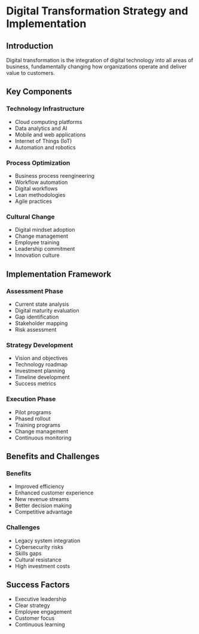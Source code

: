 # Digital Transformation Strategy and Implementation

## Introduction
Digital transformation is the integration of digital technology into all areas of business, fundamentally changing how organizations operate and deliver value to customers.

## Key Components

### Technology Infrastructure
- Cloud computing platforms
- Data analytics and AI
- Mobile and web applications
- Internet of Things (IoT)
- Automation and robotics

### Process Optimization
- Business process reengineering
- Workflow automation
- Digital workflows
- Lean methodologies
- Agile practices

### Cultural Change
- Digital mindset adoption
- Change management
- Employee training
- Leadership commitment
- Innovation culture

## Implementation Framework

### Assessment Phase
- Current state analysis
- Digital maturity evaluation
- Gap identification
- Stakeholder mapping
- Risk assessment

### Strategy Development
- Vision and objectives
- Technology roadmap
- Investment planning
- Timeline development
- Success metrics

### Execution Phase
- Pilot programs
- Phased rollout
- Training programs
- Change management
- Continuous monitoring

## Benefits and Challenges

### Benefits
- Improved efficiency
- Enhanced customer experience
- New revenue streams
- Better decision making
- Competitive advantage

### Challenges
- Legacy system integration
- Cybersecurity risks
- Skills gaps
- Cultural resistance
- High investment costs

## Success Factors
- Executive leadership
- Clear strategy
- Employee engagement
- Customer focus
- Continuous learning
